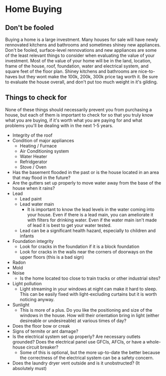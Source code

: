 # Home Buying

## Don't be fooled
Buying a home is a large investment.  Many houses for sale will have newly rennovated kitchens and bathrooms and sometimes shiney new appliances.  Don't be fooled, surface-level rennovations and new appliances are some of the least relevant things to consider when evaluating the value of your investment.  Most of the value of your home will be in the land, location, frame of the house, roof, foundation, water and electrical system, and square feet of the floor plan.  Shiney kitchens and bathrooms are nice-to-haves but they wont make the 100k, 200k, 300k price tag worth it.  Be sure to evaluate the house overall, and don't put too much weight in it's gilding.

## Things to check for
None of these things should necessarily prevent you from purchasing a house, but each of them is important to check for so that you truly know what you are buying, if it's worth what you are paying for and what problems you'll be dealing with in the next 1-5 years.
- Integrity of the roof
- Condition of major appliances
    - Heating / Furnace
    - Air Conditioning system
    - Water Heater
    - Refridgerator
    - Stove / Oven
- Has the basement flooded in the past or is the house located in an area that may flood in the future?
- Are the gutters set up properly to move water away from the base of the house when it rains?
- Lead
    - Lead paint
    - Lead water main
        - It is important to know the lead levels in the water coming into your house.  Even if there is a lead main, you can ameliorate it with filters for drinking water.  Even if the water main isn't made of lead it is best to get your water tested.
    - Lead can be a significant health hazard, especially to children and infants
- Foundation integrity
    - Look for cracks in the foundation if it is a block foundation
    - Look for cracks in the walls near the corners of doorways on the upper floors (this is a bad sign)
- Radon
- Mold
- Noise
    - Is the home located too close to train tracks or other industrial sites?
- Light pollution
    - Light streaming in your windows at night can make it hard to sleep.  This can be easily fixed with light-excluding curtains but it is worth noticing anyway.
- Sunlight
    - This is more of a plus.  Do you like the positioning and size of the windows in the house.  How will their orientation bring in light (either desireable or undesireable) at various times of day?
- Does the floor bow or creak
- Signs of termite or ant damage?
- Is the electrical system set up properly?  Are necessary outlets grounded?  Does the electrical panel use GFCIs, AFCIs, or have a whole-house circuit breaker?
    - Some of this is optional, but the more up-to-date the better because the correctness of the electrical system can be a safety concern.
- Does the laundry dryer vent outside and is it unobstructed? (It absolutely must)